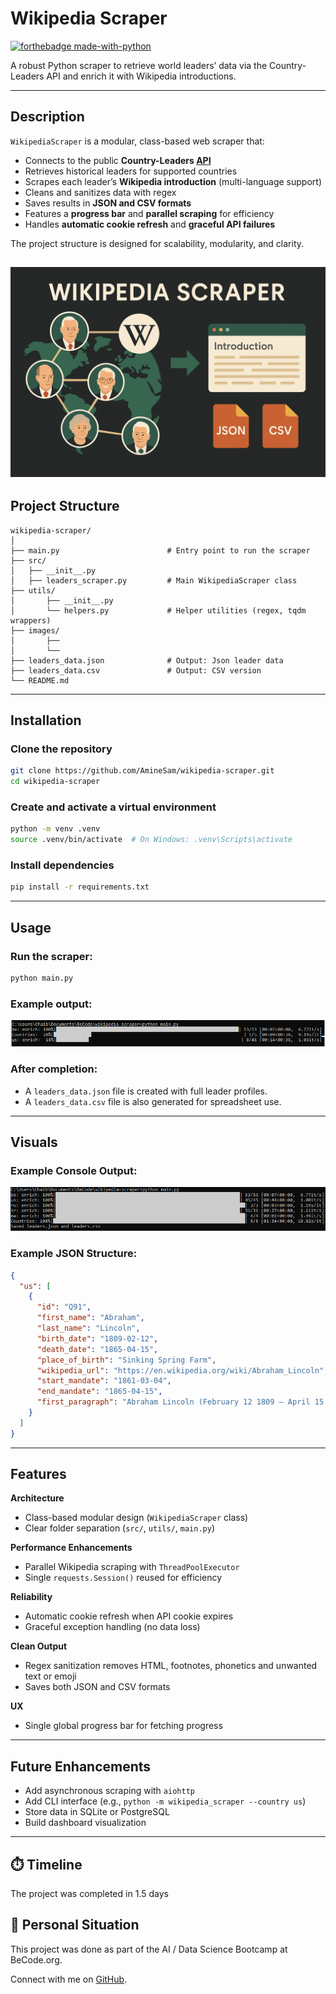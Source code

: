 # Wikipedia Scraper
[![forthebadge made-with-python](https://ForTheBadge.com/images/badges/made-with-python.svg)](https://www.python.org/)

A robust Python scraper to retrieve world leaders’ data via the Country-Leaders API and enrich it with Wikipedia introductions.


---

## Description  

`WikipediaScraper` is a modular, class-based web scraper that:  
- Connects to the public **Country-Leaders [API](https://country-leaders.onrender.com/docs)**  
- Retrieves historical leaders for supported countries  
- Scrapes each leader’s **Wikipedia introduction** (multi-language support)  
- Cleans and sanitizes data with regex  
- Saves results in **JSON and CSV formats**  
- Features a **progress bar** and **parallel scraping** for efficiency  
- Handles **automatic cookie refresh** and **graceful API failures**  

The project structure is designed for scalability, modularity, and clarity.

![alt text](<images/ChatGPT Image Oct 30, 2025, 10_01_49 AM.png?>)
---

## Project Structure  

```
wikipedia-scraper/
│
├── main.py                        # Entry point to run the scraper
├── src/
│   ├── __init__.py
│   ├── leaders_scraper.py         # Main WikipediaScraper class
├── utils/
│       ├── __init__.py
│       └── helpers.py             # Helper utilities (regex, tqdm wrappers)
├── images/
│       ├── 
│       └── 
├── leaders_data.json              # Output: Json leader data
├── leaders_data.csv               # Output: CSV version
└── README.md
```

---

## Installation  

### Clone the repository  
```bash
git clone https://github.com/AmineSam/wikipedia-scraper.git
cd wikipedia-scraper
```

### Create and activate a virtual environment  
```bash
python -m venv .venv
source .venv/bin/activate  # On Windows: .venv\Scripts\activate
```

### Install dependencies  
```bash
pip install -r requirements.txt
```

---

## Usage  

### Run the scraper:
```bash
python main.py
```

### Example output:

![alt text](images/output1.PNG)

### After completion:
- A `leaders_data.json` file is created with full leader profiles.
- A `leaders_data.csv` file is also generated for spreadsheet use.

---

## Visuals  

### Example Console Output:

![alt text](images/output2.PNG)

### Example JSON Structure:
```json
{
  "us": [
    {
      "id": "Q91",
      "first_name": "Abraham",
      "last_name": "Lincoln",
      "birth_date": "1809-02-12",
      "death_date": "1865-04-15",
      "place_of_birth": "Sinking Spring Farm",
      "wikipedia_url": "https://en.wikipedia.org/wiki/Abraham_Lincoln",
      "start_mandate": "1861-03-04",
      "end_mandate": "1865-04-15",
      "first_paragraph": "Abraham Lincoln (February 12 1809 – April 15 1865) was the 16th president of the United States serving from 1861 until his assassination in 1865. He led the United States through the American Civil War defeating the Confederate States and playing a major role in the abolition of slavery."
    }
  ]
}
```

---

## Features  

**Architecture**  
- Class-based modular design (`WikipediaScraper` class)  
- Clear folder separation (`src/`, `utils/`, `main.py`)  

**Performance Enhancements**  
- Parallel Wikipedia scraping with `ThreadPoolExecutor`  
- Single `requests.Session()` reused for efficiency  

**Reliability**  
- Automatic cookie refresh when API cookie expires  
- Graceful exception handling (no data loss)  

**Clean Output**  
- Regex sanitization removes HTML, footnotes, phonetics and unwanted text or emoji 
- Saves both JSON and CSV formats  

**UX**  
- Single global progress bar for fetching progress  

---

## Future Enhancements  

- Add asynchronous scraping with `aiohttp`
- Add CLI interface (e.g., `python -m wikipedia_scraper --country us`)
- Store data in SQLite or PostgreSQL
- Build dashboard visualization

---
## ⏱️ Timeline

The project was completed in 1.5 days

## 📌 Personal Situation
This project was done as part of the AI / Data Science Bootcamp at BeCode.org. 

Connect with me on [GitHub](https://github.com/AmineSam).
